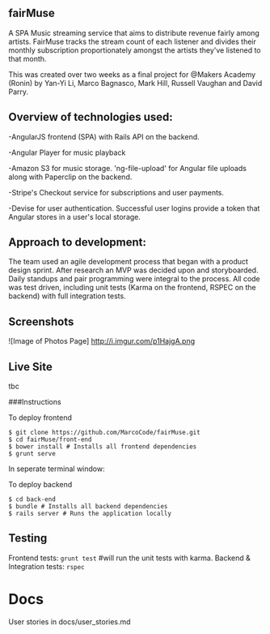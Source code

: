 ## fairMuse

A SPA Music streaming service that aims to distribute revenue fairly among artists. FairMuse tracks the stream count of each listener and divides their monthly subscription proportionately amongst the artists they've listened to that month.

This was created over two weeks as a final project for @Makers Academy (Ronin)
by Yan-Yi Li, Marco Bagnasco, Mark Hill, Russell Vaughan and David Parry.

## Overview of technologies used:

-AngularJS frontend (SPA) with Rails API on the backend.

-Angular Player for music playback

-Amazon S3 for music storage. 'ng-file-upload' for Angular file uploads along with Paperclip on the backend.

-Stripe's Checkout service for subscriptions and user payments.

-Devise for user authentication. Successful user logins provide a token that Angular stores in a user's local storage.

## Approach to development:

The team used an agile development process that began with a product design sprint. After research an MVP was decided upon and storyboarded. Daily standups and pair programming were integral to the process. All code was test driven, including unit tests (Karma on the frontend, RSPEC on the backend) with full integration tests.

## Screenshots

![Image of Photos Page]
http://i.imgur.com/p1HajgA.png

## Live Site

tbc

###Instructions

To deploy frontend

```
$ git clone https://github.com/MarcoCode/fairMuse.git
$ cd fairMuse/front-end
$ bower install # Installs all frontend dependencies
$ grunt serve
```

In seperate terminal window:

To deploy backend

```
$ cd back-end
$ bundle # Installs all backend dependencies
$ rails server # Runs the application locally
```

## Testing

Frontend tests: ```grunt test``` #will run the unit tests with karma.
Backend & Integration tests: ```rspec```

# Docs

User stories in docs/user_stories.md
